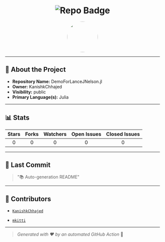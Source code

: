 <h1 align="center">
    <img src="https://img.shields.io/badge/DemoForLanceJNelson.jl-🎯-blueviolet?style=for-the-badge" alt="Repo Badge">
  </h1>
  
  <p align="center">
    <img src="https://avatars.githubusercontent.com/u/121193249?v=4" width="100" style="border-radius:50%;">
  </p>
  
  ---
  
  ## 📖 About the Project
  - **Repository Name:** DemoForLanceJNelson.jl
  - **Owner:** KanishkChhajed
  - **Visibility:** public
  - **Primary Language(s):** Julia
  
  ---
  
  ## 📊 Stats
  
  | Stars | Forks | Watchers | Open Issues | Closed Issues |
  |:----:|:-----:|:--------:|:-----------:|:-------------:|
  | 0 | 0 | 0 | 0 | 0 |
  
  ---
  
  ## 📢 Last Commit
  
  > "📚 Auto-generation README"
  
  ---
  
  ## 🤝 Contributors
  
  
  - [`KanishkChhajed`](#)
  
  - [`mkitti`](#)
  
  
  ---
  
  > *Generated with ❤️ by an automated GitHub Action* 🚀
  